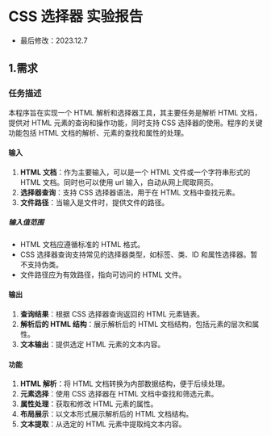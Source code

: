 # CSS 选择器 实验报告
- 最后修改：2023.12.7
## 1.需求

### 任务描述

本程序旨在实现一个 HTML 解析和选择器工具，其主要任务是解析 HTML 文档，提供对 HTML 元素的查询和操作功能，同时支持 CSS 选择器的使用。程序的关键功能包括 HTML 文档的解析、元素的查找和属性的处理。

#### 输入

1. **HTML 文档**：作为主要输入，可以是一个 HTML 文件或一个字符串形式的 HTML 文档。同时也可以使用 url 输入，自动从网上爬取网页。
2. **选择器查询**：支持 CSS 选择器语法，用于在 HTML 文档中查找元素。
3. **文件路径**：当输入是文件时，提供文件的路径。

##### 输入值范围

- HTML 文档应遵循标准的 HTML 格式。
- CSS 选择器查询支持常见的选择器类型，如标签、类、ID 和属性选择器。暂不支持伪类。
- 文件路径应为有效路径，指向可访问的 HTML 文件。

#### 输出

1. **查询结果**：根据 CSS 选择器查询返回的 HTML 元素链表。
2. **解析后的 HTML 结构**：展示解析后的 HTML 文档结构，包括元素的层次和属性。
3. **文本输出**：提供选定 HTML 元素的文本内容。

#### 功能

1. **HTML 解析**：将 HTML 文档转换为内部数据结构，便于后续处理。
2. **元素选择**：使用 CSS 选择器在 HTML 文档中查找和筛选元素。
3. **属性处理**：获取和修改 HTML 元素的属性。
4. **布局展示**：以文本形式展示解析后的 HTML 文档结构。
5. **文本提取**：从选定的 HTML 元素中提取纯文本内容。
